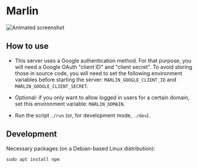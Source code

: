 # Marlin

![Animated screenshot](https://github.com/lmanul/marlin/blob/master/static/marlin_demo.gif?raw=true)

## How to use

* This server uses a Google authentication method. For that purpose, you will
  need a Google OAuth "client ID" and "client secret". To avoid storing those
  in source code, you will need to set the following environment variables
  before starting the server: `MARLIN_GOOGLE_CLIENT_ID` and
  `MARLIN_GOOGLE_CLIENT_SECRET`.

* Optional: if you only want to allow logged in users for a certain domain, set
  this environment variable: `MARLIN_DOMAIN`.

* Run the script `./run` (or, for development mode, `./dev`).

## Development

Necessary packages (on a Debian-based Linux distribution):

    sudo apt install npm
